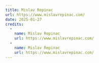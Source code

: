 ```yaml
---
title: Mislav Repinac
url: https://www.mislavrepinac.com/
date: 2025-01-27
credits:
  -
    name: Mislav Repinac
    url: https://www.mislavrepinac.com/
  -
    name: Mislav Repinac
    url: https://www.mislavrepinac.com/
---
```

